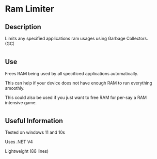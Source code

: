 # **Ram Limiter**

## **Description**
Limits any specified applications ram usages using Garbage Collectors. (GC)
#
## **Use**
Frees RAM being used by all specificed applications automatically.

This can help if your device does not have enough RAM to run everything smoothly.

This could also be used if you just want to free RAM for per-say a RAM intensive game. 
#
## **Useful Information**
Tested on windows 11 and 10s

Uses .NET V4

Lightweight (86 lines)